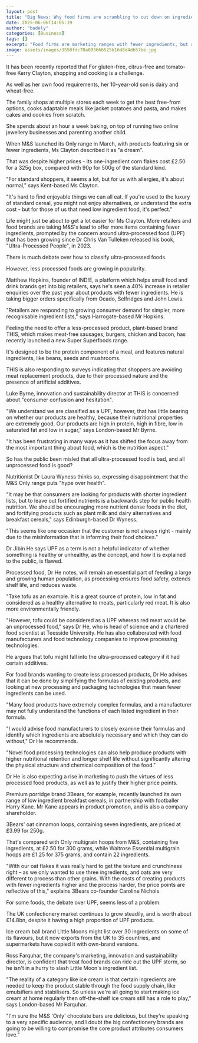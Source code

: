 ```yaml
---
layout: post
title: "Big News: Why food firms are scrambling to cut down on ingredients"
date: 2025-06-06T14:05:19
author: "badely"
categories: [Business]
tags: []
excerpt: "Food firms are marketing ranges with fewer ingredients, but are they healthier?"
image: assets/images/3550fdc70a003666525b16d8d4db57be.jpg
---
```


It has been recently reported that For gluten-free, citrus-free and tomato-free Kerry Clayton, shopping and cooking is a challenge.

As well as her own food requirements, her 10-year-old son is dairy and wheat-free.

The family shops at multiple stores each week to get the best free-from options, cooks adaptable meals like jacket potatoes and pasta, and makes cakes and cookies from scratch.

She spends about an hour a week baking, on top of running two online jewellery businesses and parenting another child.

When M&S launched its Only range in March, with products featuring six or fewer ingredients, Ms Clayton described it as "a dream".

That was despite higher prices - its one-ingredient corn flakes cost £2.50 for a 325g box, compared with 90p for 500g of the standard kind.

"For standard shoppers, it seems a lot, but for us with allergies, it's about normal," says Kent-based Ms Clayton.

"It's hard to find enjoyable things we can all eat. If you're used to the luxury of standard cereal, you might not enjoy alternatives, or understand the extra cost - but for those of us that need low ingredient food, it's perfect."

Life might just be about to get a lot easier for Ms Clayton. More retailers and food brands are taking M&S's lead to offer more items containing fewer ingredients, prompted by the concern around ultra-processed food (UPF) that has been growing since Dr Chris Van Tulleken released his book, "Ultra-Processed People", in 2023.

There is much debate over how to classify ultra-processed foods.

However, less processed foods are growing in popularity.

Matthew Hopkins, founder of IND!E, a platform which helps small food and drink brands get into big retailers, says he's seen a 40% increase in retailer enquiries over the past year about products with fewer ingredients. He is taking bigger orders specifically from Ocado, Selfridges and John Lewis.

"Retailers are responding to growing consumer demand for simpler, more recognisable ingredient lists," says Harrogate-based Mr Hopkins.

Feeling the need to offer a less-processed product, plant-based brand THIS, which makes meat-free sausages, burgers, chicken and bacon, has recently launched a new Super Superfoods range.

It's designed to be the protein component of a meal, and features natural ingredients, like beans, seeds and mushrooms.

THIS is also responding to surveys indicating that shoppers are avoiding meat replacement products, due to their processed nature and the presence of artificial additives.

Luke Byrne, innovation and sustainability director at THIS is concerned about "consumer confusion and hesitation".

"We understand we are classified as a UPF, however, that has little bearing on whether our products are healthy, because their nutritional properties are extremely good. Our products are high in protein, high in fibre, low in saturated fat and low in sugar," says London-based Mr Byrne.

"It has been frustrating in many ways as it has shifted the focus away from the most important thing about food, which is the nutrition aspect."

So has the public been misled that all ultra-processed food is bad, and all unprocessed food is good?

Nutritionist Dr Laura Wyness thinks so, expressing disappointment that the M&S Only range puts "hype over health".

"It may be that consumers are looking for products with shorter ingredient lists, but to leave out fortified nutrients is a backwards step for public health nutrition. We should be encouraging more nutrient dense foods in the diet, and fortifying products such as plant milk and dairy alternatives and breakfast cereals," says Edinburgh-based Dr Wyness.

"This seems like one occasion that the customer is not always right - mainly due to the misinformation that is informing their food choices."

Dr Jibin He says UPF as a term is not a helpful indicator of whether something is healthy or unhealthy, as the concept, and how it is explained to the public, is flawed.

Processed food, Dr He notes, will remain an essential part of feeding a large and growing human population, as processing ensures food safety, extends shelf life, and reduces waste.

"Take tofu as an example. It is a great source of protein, low in fat and considered as a healthy alternative to meats, particularly red meat. It is also more environmentally friendly.

"However, tofu could be considered as a UPF whereas red meat would be an unprocessed food," says Dr He, who is head of science and a chartered food scientist at Teesside University. He has also collaborated with food manufacturers and food technology companies to improve processing technologies.

He argues that tofu might fall into the ultra-processed category if it had certain additives.

For food brands wanting to create less processed products, Dr He advises that it can be done by simplifying the formulas of existing products, and looking at new processing and packaging technologies that mean fewer ingredients can be used.

"Many food products have extremely complex formulas, and a manufacturer may not fully understand the functions of each listed ingredient in their formula.

"I would advise food manufacturers to closely examine their formulas and identify which ingredients are absolutely necessary and which they can do without," Dr He recommends.

"Novel food processing technologies can also help produce products with higher nutritional retention and longer shelf life without significantly altering the physical structure and chemical composition of the food."

Dr He is also expecting a rise in marketing to push the virtues of less processed food products, as well as to justify their higher price points.

Premium porridge brand 3Bears, for example, recently launched its own range of low ingredient breakfast cereals, in partnership with footballer Harry Kane. Mr Kane appears in product promotion, and is also a company shareholder.

3Bears' oat cinnamon loops, containing seven ingredients, are priced at £3.99 for 250g.

That's compared with Only multigrain hoops from M&S, containing five ingredients, at £2.50 for 300 grams, while Waitrose Essential multigrain hoops are £1.25 for 375 grams, and contain 22 ingredients.

"With our oat flakes it was really hard to get the texture and crunchiness right – as we only wanted to use three ingredients, and oats are very different to process than other grains. With the costs of creating products with fewer ingredients higher and the process harder, the price points are reflective of this," explains 3Bears co-founder Caroline Nichols.

For some foods, the debate over UPF, seems less of a problem. 

The UK confectionery market continues to grow steadily, and is worth about £14.8bn, despite it having a high proportion of UPF products.

Ice cream ball brand Little Moons might list over 30 ingredients on some of its flavours, but it now exports from the UK to 35 countries, and supermarkets have copied it with own-brand versions.

Ross Farquhar, the company's marketing, innovation and sustainability director, is confident that treat food brands can ride out the UPF storm, so he isn't in a hurry to slash Little Moon's ingredient list.

"The reality of a category like ice cream is that certain ingredients are needed to keep the product stable through the food supply chain, like emulsifiers and stabilisers. So unless we're all going to start making ice cream at home regularly then off-the-shelf ice cream still has a role to play," says London-based Mr Farquhar.

"I'm sure the M&S 'Only' chocolate bars are delicious, but they're speaking to a very specific audience, and I doubt the big confectionery brands are going to be willing to compromise the core product attributes consumers love."

